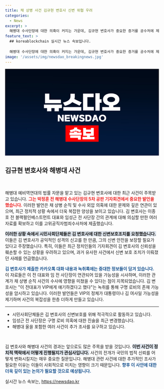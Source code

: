 ```yaml
---
title: 채 상병 사건 김규현 변호사 신변 위협 우려
categories:
  - News
excerpt: >
  해병대 수사단장에 대한 의혹이 커지는 가운데, 김규현 변호사가 중요한 증거를 공수처에 제출했습니다. 그가 신변보호조치를 요청한 이유는 정치인의 음해와 위협 때문인데, 이 사건의 진실이 드러날지 귀추가 주목됩니다.
feature_text: >
  ## koreablockchain 실시간 뉴스 속보입니다.

  해병대 수사단장에 대한 의혹이 커지는 가운데, 김규현 변호사가 중요한 증거를 공수처에 제출했습니다. 그가 신변보호조치를 요청한 이유는 정치인의 음해와 위협 때문인데, 이 사건의 진실이 드러날지 귀추가 주목됩니다.
image: '/assets/img/newsdao_breakingnews.jpg'
---
```


<p><img src="/assets/img/newsdao_breakingnews.jpg" alt="koreablockchain 속보" /></p>

<h2 data-ke-size="size26">김규현 변호사와 해병대 사건</h2>

<p data-ke-size="size16">&nbsp;</p>

<p>해병대 예비역연대의 법률 자문을 맡고 있는 김규현 변호사에 대한 최근 사건이 주목받고 있습니다. <b><span style="color: #ee2323;">그는 박정훈 전 해병대 수사단장의 5차 공판 기자회견에서 중요한 발언을 했습니다.</span></b> 이러한 발언은 채 상병 순직 및 수사 외압 의혹에 대한 문제와 깊은 연관이 있으며, 최근 정치적 상황 속에서 더욱 복잡한 양상을 보이고 있습니다. 김 변호사는 이종호 전 블랙펄인베스트먼트 대표와 임성근 전 사단장 간의 관계에 대해 의심할 만한 여러 자료를 확보하고 이를 고위공직자범죄수사처에 제출했습니다. </p>

<p><b><span style="background-color: #21538527;">이러한 상황 속에서 시민사회단체들은 김 변호사에 대한 신변보호조치를 요청했습니다.</span></b> 이들은 김 변호사가 공익적인 성격의 신고를 한 만큼, 그의 신변 안전을 보장할 필요가 있다고 주장했습니다. 특히, 이들은 최근 정치인들의 기자회견이 김 변호사의 신뢰성을 훼손할 수 있는 상황을 우려하고 있으며, 과거 유사한 사건에서 신변 보호 조치가 이뤄졌던 사례를 언급했습니다. </p>

<p><b><span style="color: #1a5490;">김 변호사가 제출한 카카오톡 대화 내용과 녹취록에는 중대한 정보들이 담겨 있습니다.</span></b> 이 자료들은 이 전 대표와 임 전 사단장이 연관되어 있을 가능성을 시사하며, 이러한 관계가 채 상병 순직 사건의 수사에 영향을 미쳤을 수 있다는 점이 지목되었습니다. 김 변호사는 "이 전대표가 VIP에게 얘기하겠다고 했다"는 녹취를 통해 구명 로비의 존재 가능성을 암시하고 있습니다. 이러한 발언들은 VIP의 정체가 대통령이나 김 여사일 가능성을 제기하며 사건의 복잡성을 한층 더하게 만들고 있습니다.</p>

<hr>

<ul>
<li>시민사회단체들은 김 변호사의 신변보호를 위해 적극적으로 활동하고 있습니다.</li>
<li>임성근 전 사단장은 구명 로비 의혹에 대한 진술을 최근 변경했습니다.</li>
<li>해병대 울을 포함한 여러 사건이 추가 조사를 요구하고 있습니다.</li>
</ul>

<p data-ke-size="size16">&nbsp;</p>

<p>김 변호사와 해병대 사건의 경과는 앞으로도 많은 주목을 받을 것입니다. <b><span style="background-color: #21538527;">이번 사건이 정치적 맥락에서 어떻게 진행될지가 관심사입니다.</span></b> 사건의 전개가 국민의 법적 신뢰를 어떻게 변화시킬지는 매우 중요한 질문입니다. 해병대 관련 사건에 대한 추가적인 조사가 필요한 이유는 이들이 사회적으로 미치는 영향이 크기 때문입니다. <b><span style="color: #1a5490;">향후 이 사안에 대한 더욱 깊이 있는 논의가 필요할 것으로 예상됩니다.</span></b></p>
실시간 뉴스 속보는, <a href="https://newsdao.kr" rel="dofollow">https://newsdao.kr</a>



